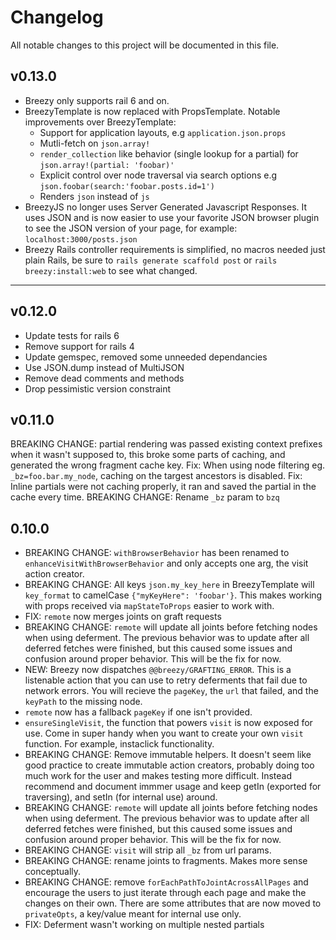 # Changelog

All notable changes to this project will be documented in this file.

<!-- Unreleased changes should go to UNRELEASED.md -->

## v0.13.0
- Breezy only supports rail 6 and on.
- BreezyTemplate is now replaced with PropsTemplate. Notable improvements over BreezyTemplate:
  - Support for application layouts, e.g `application.json.props`
  - Mutli-fetch on `json.array!`
  - `render_collection` like behavior (single lookup for a partial) for `json.array!(partial: 'foobar)'`
  - Explicit control over node traversal via search options e.g `json.foobar(search:'foobar.posts.id=1')`
  - Renders `json` instead of `js`
- BreezyJS no longer uses Server Generated Javascript Responses. It uses JSON and is now easier to use your favorite JSON browser plugin to see the JSON version of your page, for example: `localhost:3000/posts.json`
- Breezy Rails controller requirements is simplified, no macros needed just plain Rails, be sure to `rails generate scaffold post` or `rails breezy:install:web` to see what changed.

---
## v0.12.0

- Update tests for rails 6
- Remove support for rails 4
- Update gemspec, removed some unneeded dependancies
- Use JSON.dump instead of MultiJSON
- Remove dead comments and methods
- Drop pessimistic version constraint

## v0.11.0
BREAKING CHANGE: partial rendering was passed existing context prefixes when it wasn't supposed to, this broke some parts of caching, and generated the wrong fragment cache key.
Fix: When using node filtering eg. `_bz=foo.bar.my_node`, caching on the targest ancestors is disabled.
Fix: Inline partials were not caching properly, it ran and saved the partial in the cache every time.
BREAKING CHANGE: Rename `_bz` param to `bzq`

## 0.10.0

- BREAKING CHANGE: `withBrowserBehavior` has been renamed to `enhanceVisitWithBrowserBehavior` and only accepts one arg, the visit action creator.
- BREAKING CHANGE: All keys `json.my_key_here` in BreezyTemplate will `key_format` to camelCase `{"myKeyHere": 'foobar'}`. This makes working with props received via `mapStateToProps` easier to work with.
- FIX: `remote` now merges joints on graft requests
- BREAKING CHANGE: `remote` will update all joints before fetching nodes when using deferment. The previous behavior was to update after all deferred fetches were finished, but this caused some issues and confusion around proper behavior. This will be the fix for now.
- NEW: Breezy now dispatches `@@breezy/GRAFTING_ERROR`. This is a listenable action that you can use to retry deferments that fail due to network errors. You will recieve the `pageKey`, the `url` that failed, and the `keyPath` to the missing node.
- `remote` now has a fallback `pageKey` if one isn't provided.
- `ensureSingleVisit`, the function that powers `visit` is now exposed for use. Come in super handy when you want to create your own `visit` function. For example, instaclick functionality.
- BREAKING CHANGE: Remove immutable helpers. It doesn't seem like good practice to create immutable action creators, probably doing too much work for the user and makes testing more difficult. Instead recommend and document immmer usage and keep getIn (exported for traversing), and setIn (for internal use) around.
- BREAKING CHANGE: `remote` will update all joints before fetching nodes when using deferment. The previous behavior was to update after all deferred fetches were finished, but this caused some issues and confusion around proper behavior. This will be the fix for now.
- BREAKING CHANGE: `visit` will strip all `_bz` from url params.
- BREAKING CHANGE: rename joints to fragments. Makes more sense conceptually.
- BREAKING CHANGE: remove `forEachPathToJointAcrossAllPages` and encourage the users to just iterate through each page and make the changes on their own. There are some attributes that are now moved to `privateOpts`, a key/value meant for internal use only.
- FIX: Deferment wasn't working on multiple nested partials
